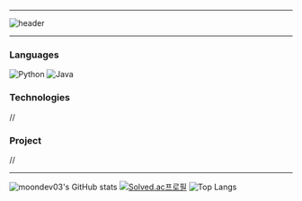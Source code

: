 - - -
![header](https://capsule-render.vercel.app/api?type=transparent&color=F4F2F3&height=180&section=header&text=MUNJANGHUN&fontSize=80&desc=WELCOME%20MY%20PROFILE&descAlign=71.5&descAlignY=70)
- - -

### Languages
![Python](https://img.shields.io/badge/-Python-000?&logo=Python)
![Java](https://img.shields.io/badge/-Java-000?&logo=Java&logoColor=white)

### Technologies
//

### Project
//

- - -

![moondev03's GitHub stats](https://github-readme-stats.vercel.app/api?username=moondev03&show_icons=true&theme=graywhite)
[![Solved.ac프로필](http://mazassumnida.wtf/api/v2/generate_badge?boj=moondev03)](https://solved.ac/moondev03)
![Top Langs](https://github-readme-stats.vercel.app/api/top-langs/?username=moondev03&layout=compact&theme=graywhite)


